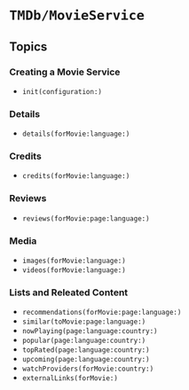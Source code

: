 # ``TMDb/MovieService``

## Topics

### Creating a Movie Service

- ``init(configuration:)``

### Details

- ``details(forMovie:language:)``

### Credits

- ``credits(forMovie:language:)``

### Reviews

- ``reviews(forMovie:page:language:)``

### Media

- ``images(forMovie:language:)``
- ``videos(forMovie:language:)``

### Lists and Releated Content

- ``recommendations(forMovie:page:language:)``
- ``similar(toMovie:page:language:)``
- ``nowPlaying(page:language:country:)``
- ``popular(page:language:country:)``
- ``topRated(page:language:country:)``
- ``upcoming(page:language:country:)``
- ``watchProviders(forMovie:country:)``
- ``externalLinks(forMovie:)``
